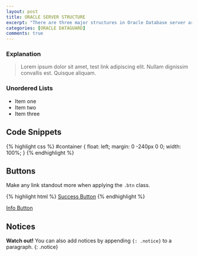 ```yaml
---
layout: post
title: ORACLE SERVER STRUCTURE
excerpt: "There are three major structures in Oracle Database server architecture: memory structures, process structures, and storage structures."
categories: [ORACLE DATAGUARD]
comments: true
---
```



### Explanation

> Lorem ipsum dolor sit amet, test link adipiscing elit. Nullam dignissim convallis est. Quisque aliquam.


### Unordered Lists

* Item one
* Item two
* Item three

## Code Snippets

{% highlight css %}
#container {
  float: left;
  margin: 0 -240px 0 0;
  width: 100%;
}
{% endhighlight %}

## Buttons

Make any link standout more when applying the `.btn` class.

{% highlight html %}
<a href="#" class="btn btn-success">Success Button</a>
{% endhighlight %}

<div markdown="0"><a href="#" class="btn btn-info">Info Button</a></div>

## Notices

**Watch out!** You can also add notices by appending `{: .notice}` to a paragraph.
{: .notice}
